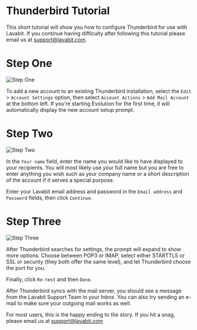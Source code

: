 
# Thunderbird Tutorial

This short tutorial will show you how to configure Thunderbird for use with Lavabit.
If you continue having difficulty after following this tutorial please email us at support@lavabit.com.

# Step One

![Step One](https://github.com/lavabit/tutorials/blob/master/thunderbird/step1.png "Step One")

To add a new account to an existing Thunderbird installation, select the `Edit` > `Account Settings` option, then
select `Account Actions` > `Add Mail Account` at the bottom left. If you’re starting Evolution for the first time,
it will automatically display the new account setup prompt.

# Step Two

![Step Two](https://github.com/lavabit/tutorials/blob/master/thunderbird/step2.png "Step Two")

In the `Your name` field, enter the name you would like to have displayed to your recipients. You will most likely
use your full name but you are free to enter anything you wish such as your company name or a short description of the
account if it serves a special purpose.

Enter your Lavabit email address and password in the `Email address` and `Password` fields, then click `Continue`.

# Step Three

![Step Three](https://github.com/lavabit/tutorials/blob/master/thunderbird/step3.png "Step Three")

After Thunderbird searches for settings, the prompt will expand to show more options. Choose between POP3 or IMAP,
select either STARTTLS or SSL or security (they both offer the same level), and let Thunderbird choose the port for
you.

Finally, click `Re-test` and then `Done`.

After Thunderbird syncs with the mail server, you should see a message from the Lavabit Support Team in your Inbox.
You can also try sending an e-mail to make sure your outgoing mail works as well.

For most users, this is the happy ending to the story. If you hit a snag, please email us at support@lavabit.com

